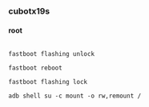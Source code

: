 ### cubotx19s


#### root



```shell

fastboot flashing unlock

fastboot reboot

fastboot flashing lock

adb shell su -c mount -o rw,remount /

```




